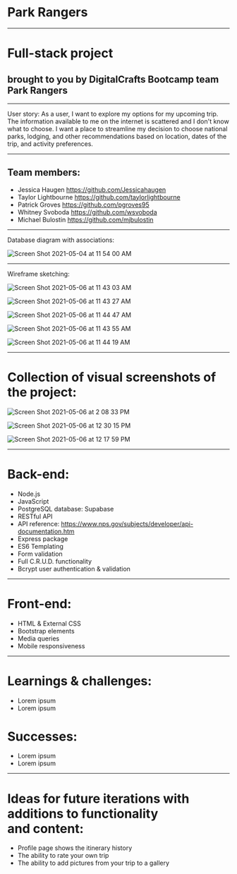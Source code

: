 # Park Rangers

---

# Full-stack project
## brought to you by DigitalCrafts Bootcamp team Park Rangers

---

User story:
As a user, I want to explore my options for my upcoming trip. The information available to me on the internet is scattered and I don't know what to choose. I want a place to streamline my decision to choose national parks, lodging, and other recommendations based on location, dates of the trip, and activity preferences.

---

## Team members:
* Jessica Haugen https://github.com/Jessicahaugen
* Taylor Lightbourne https://github.com/taylorlightbourne
* Patrick Groves https://github.com/pgroves95
* Whitney Svoboda https://github.com/wsvoboda
* Michael Bulostin https://github.com/mjbulostin

---

Database diagram with associations:

![Screen Shot 2021-05-04 at 11 54 00 AM](https://user-images.githubusercontent.com/56733715/117348307-0cdc3a00-ae78-11eb-8317-3b8ba0c1655a.png)

---

Wireframe sketching:

![Screen Shot 2021-05-06 at 11 43 03 AM](https://user-images.githubusercontent.com/56733715/117348813-ab689b00-ae78-11eb-92ad-33a51affd96a.png)

![Screen Shot 2021-05-06 at 11 43 27 AM](https://user-images.githubusercontent.com/56733715/117348850-b7ecf380-ae78-11eb-976e-3e544652e542.png)

![Screen Shot 2021-05-06 at 11 44 47 AM](https://user-images.githubusercontent.com/56733715/117348855-bb807a80-ae78-11eb-9c3b-b63816c41f88.png)

![Screen Shot 2021-05-06 at 11 43 55 AM](https://user-images.githubusercontent.com/56733715/117348871-bfac9800-ae78-11eb-8b2b-bf0ab8a9c382.png)

![Screen Shot 2021-05-06 at 11 44 19 AM](https://user-images.githubusercontent.com/56733715/117348876-c0ddc500-ae78-11eb-8b1d-d4a233d75355.png)

---

# Collection of visual screenshots of the project:

![Screen Shot 2021-05-06 at 2 08 33 PM](https://user-images.githubusercontent.com/56733715/117348172-e6b69a00-ae77-11eb-8751-cab9df580870.png)

![Screen Shot 2021-05-06 at 12 30 15 PM](https://user-images.githubusercontent.com/56733715/117348919-d0f5a480-ae78-11eb-85c4-16d8d70c469c.png)

![Screen Shot 2021-05-06 at 12 17 59 PM](https://user-images.githubusercontent.com/56733715/117348980-dd79fd00-ae78-11eb-812d-d229df6f55a9.png)

---

# Back-end:
* Node.js
* JavaScript
* PostgreSQL database: Supabase
* RESTful API
* API reference: https://www.nps.gov/subjects/developer/api-documentation.htm
* Express package
* ES6 Templating
* Form validation
* Full C.R.U.D. functionality
* Bcrypt user authentication & validation

---

# Front-end:
* HTML & External CSS
* Bootstrap elements
* Media queries
* Mobile responsiveness

---

# Learnings & challenges:
* Lorem ipsum
* Lorem ipsum

# Successes:
* Lorem ipsum
* Lorem ipsum

---

# Ideas for future iterations with additions to functionality and content:
* Profile page shows the itinerary history
* The ability to rate your own trip
* The ability to add pictures from your trip to a gallery
